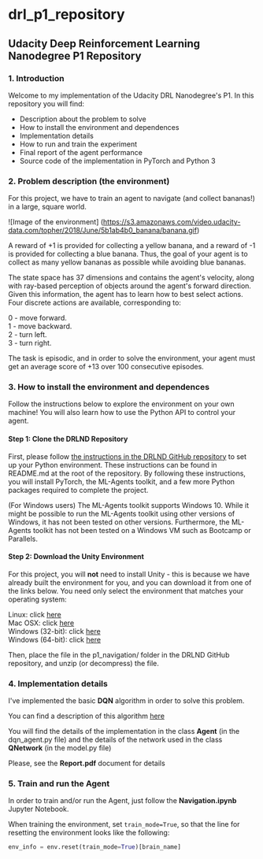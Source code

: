 
# drl_p1_repository

## Udacity Deep Reinforcement Learning Nanodegree P1 Repository

### 1. Introduction

Welcome to my implementation of the Udacity DRL Nanodegree's P1. In this repository you will find:

* Description about the problem to solve
* How to install the environment and dependences
* Implementation details
* How to run and train the experiment
* Final report of the agent performance
* Source code of the implementation in PyTorch and Python 3

### 2. Problem description (the environment)

For this project, we have to train an agent to navigate (and collect bananas!) in a large, square world.

![Image of the environment]
(https://s3.amazonaws.com/video.udacity-data.com/topher/2018/June/5b1ab4b0_banana/banana.gif)

A reward of +1 is provided for collecting a yellow banana, and a reward of -1 is provided for collecting a blue banana. Thus, the goal of your agent is to collect as many yellow bananas as possible while avoiding blue bananas.

The state space has 37 dimensions and contains the agent's velocity, along with ray-based perception of objects around the agent's forward direction. Given this information, the agent has to learn how to best select actions. Four discrete actions are available, corresponding to:

0 - move forward.  
1 - move backward.  
2 - turn left.  
3 - turn right.  

The task is episodic, and in order to solve the environment, your agent must get an average score of +13 over 100 consecutive episodes.

### 3. How to install the environment and dependences

Follow the instructions below to explore the environment on your own machine! You will also learn how to use the Python API to control your agent.

#### Step 1: Clone the DRLND Repository

First, please follow [the instructions in the DRLND GitHub repository](https://github.com/udacity/deep-reinforcement-learning#dependencies) to set up your Python environment. These instructions can be found in README.md at the root of the repository. By following these instructions, you will install PyTorch, the ML-Agents toolkit, and a few more Python packages required to complete the project.

(For Windows users) The ML-Agents toolkit supports Windows 10. While it might be possible to run the ML-Agents toolkit using other versions of Windows, it has not been tested on other versions. Furthermore, the ML-Agents toolkit has not been tested on a Windows VM such as Bootcamp or Parallels.

#### Step 2: Download the Unity Environment

For this project, you will **not** need to install Unity - this is because we have already built the environment for you, and you can download it from one of the links below. You need only select the environment that matches your operating system:

Linux: click [here](https://s3-us-west-1.amazonaws.com/udacity-drlnd/P1/Banana/Banana_Linux.zip)  
Mac OSX: click [here](https://s3-us-west-1.amazonaws.com/udacity-drlnd/P1/Banana/Banana.app.zip)  
Windows (32-bit): click [here](https://s3-us-west-1.amazonaws.com/udacity-drlnd/P1/Banana/Banana_Windows_x86.zip)  
Windows (64-bit): click [here](https://s3-us-west-1.amazonaws.com/udacity-drlnd/P1/Banana/Banana_Windows_x86_64.zip)  

Then, place the file in the p1_navigation/ folder in the DRLND GitHub repository, and unzip (or decompress) the file.

### 4. Implementation details

I've implemented the basic **DQN** algorithm in order to solve this problem.

You can find a description of this algorithm [here](https://towardsdatascience.com/introduction-to-various-reinforcement-learning-algorithms-i-q-learning-sarsa-dqn-ddpg-72a5e0cb6287)  

You will find the details of the implementation in the class **Agent** (in the dqn_agent.py file) and the details of the network used in the class **QNetwork** (in the model.py file)

Please, see the **Report.pdf** document for details

### 5. Train and run the Agent

In order to train and/or run the Agent, just follow the **Navigation.ipynb** Jupyter Notebook.  

When training the environment, set `train_mode=True`, so that the line for resetting the environment looks like the following:

```python
env_info = env.reset(train_mode=True)[brain_name]
```





